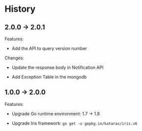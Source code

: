 # History

## 2.0.0 -> 2.0.1

Features:

- Add the API to query version number

Changes:

- Update the response body in Notification API

- Add Exception Table in the mongodb


## 1.0.0 -> 2.0.0

Features:

- Upgrade Go runtime environment: 1.7 -> 1.8

- Upgrade Iris framework: `go get -u gopkg.in/kataras/iris.v6`


